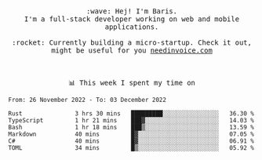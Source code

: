 <p align="center">
  <br><br>
  <samp>
    :wave: Hej! I'm Baris.
    <br>I'm a full-stack developer working on web and mobile applications.
       <br><br>:rocket: Currently building a micro-startup. Check it out, might be useful for you <a href="https://needinvoice.com/" target="_blank">needinvoice.com</a>

  </samp>
 <br><br><br>
</p>
<p align=center><samp>📊  This week I spent my time on</samp></p>


<!--START_SECTION:waka-->

```text
From: 26 November 2022 - To: 03 December 2022

Rust               3 hrs 30 mins   █████████░░░░░░░░░░░░░░░░   36.30 %
TypeScript         1 hr 21 mins    ███▓░░░░░░░░░░░░░░░░░░░░░   14.03 %
Bash               1 hr 18 mins    ███▒░░░░░░░░░░░░░░░░░░░░░   13.59 %
Markdown           40 mins         █▓░░░░░░░░░░░░░░░░░░░░░░░   07.05 %
C#                 40 mins         █▓░░░░░░░░░░░░░░░░░░░░░░░   06.91 %
TOML               34 mins         █▒░░░░░░░░░░░░░░░░░░░░░░░   05.92 %
```

<!--END_SECTION:waka-->


